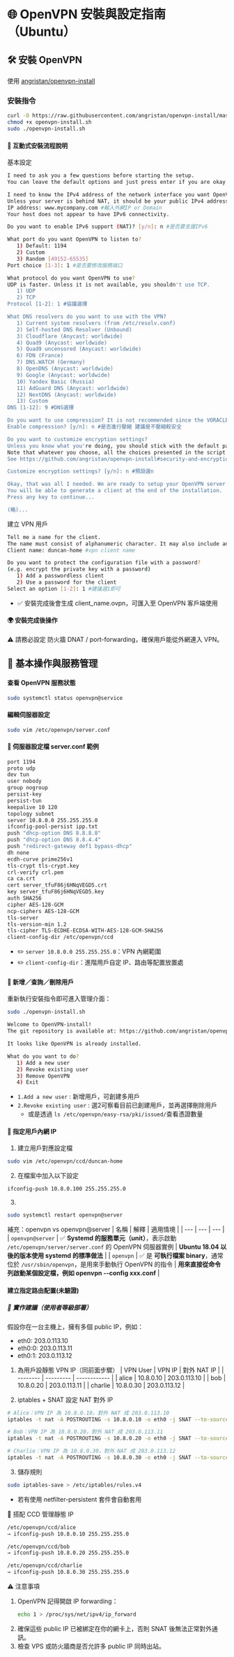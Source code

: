 # 🌐 OpenVPN 安裝與設定指南（Ubuntu）

## 🛠️ 安裝 OpenVPN

使用 [angristan/openvpn-install](https://github.com/angristan/openvpn-install)

### 安裝指令

```sh
curl -O https://raw.githubusercontent.com/angristan/openvpn-install/master/openvpn-install.sh
chmod +x openvpn-install.sh 
sudo ./openvpn-install.sh 
```
#### 🔧 互動式安裝流程說明
基本設定
```sh
I need to ask you a few questions before starting the setup.
You can leave the default options and just press enter if you are okay with them.

I need to know the IPv4 address of the network interface you want OpenVPN listening to.
Unless your server is behind NAT, it should be your public IPv4 address.
IP address: www.mycompany.com #輸入外網IP or Domain
Your host does not appear to have IPv6 connectivity.

Do you want to enable IPv6 support (NAT)? [y/n]: n #是否要支援IPv6

What port do you want OpenVPN to listen to?
   1) Default: 1194
   2) Custom
   3) Random [49152-65535]
Port choice [1-3]: 1 #是否要修改服務端口

What protocol do you want OpenVPN to use?
UDP is faster. Unless it is not available, you shouldn't use TCP.
   1) UDP
   2) TCP
Protocol [1-2]: 1 #協議選擇

What DNS resolvers do you want to use with the VPN?
   1) Current system resolvers (from /etc/resolv.conf)
   2) Self-hosted DNS Resolver (Unbound)
   3) Cloudflare (Anycast: worldwide)
   4) Quad9 (Anycast: worldwide)
   5) Quad9 uncensored (Anycast: worldwide)
   6) FDN (France)
   7) DNS.WATCH (Germany)
   8) OpenDNS (Anycast: worldwide)
   9) Google (Anycast: worldwide)
   10) Yandex Basic (Russia)
   11) AdGuard DNS (Anycast: worldwide)
   12) NextDNS (Anycast: worldwide)
   13) Custom
DNS [1-12]: 9 #DNS選擇

Do you want to use compression? It is not recommended since the VORACLE attack makes use of it.
Enable compression? [y/n]: n #是否進行壓縮 建議是不壓縮較安全

Do you want to customize encryption settings?
Unless you know what you're doing, you should stick with the default parameters provided by the script.
Note that whatever you choose, all the choices presented in the script are safe (unlike OpenVPN's defaults).
See https://github.com/angristan/openvpn-install#security-and-encryption to learn more.

Customize encryption settings? [y/n]: n #預設選n

Okay, that was all I needed. We are ready to setup your OpenVPN server now.
You will be able to generate a client at the end of the installation.
Press any key to continue...

(略)...
```
建立 VPN 用戶
```sh
Tell me a name for the client.
The name must consist of alphanumeric character. It may also include an underscore or a dash.
Client name: duncan-home #vpn client name

Do you want to protect the configuration file with a password?
(e.g. encrypt the private key with a password)
   1) Add a passwordless client
   2) Use a password for the client
Select an option [1-2]: 1 #建議選1即可

```
- ✅ 安裝完成後會生成 client_name.ovpn，可匯入至 OpenVPN 客戶端使用

#### 🌍 安裝完成後操作
⚠️ 請務必設定 防火牆 DNAT / port-forwarding，確保用戶能從外網連入 VPN。

## 📡 基本操作與服務管理

#### 查看 OpenVPN 服務狀態
```sh
sudo systemctl status openvpn@service
```

#### 編輯伺服器設定
```sh
sudo vim /etc/openvpn/server.conf
```
#### 🧾 伺服器設定檔 server.conf 範例
```sh
port 1194
proto udp
dev tun
user nobody
group nogroup
persist-key
persist-tun
keepalive 10 120
topology subnet
server 10.8.0.0 255.255.255.0
ifconfig-pool-persist ipp.txt
push "dhcp-option DNS 8.8.8.8"
push "dhcp-option DNS 8.8.4.4"
push "redirect-gateway def1 bypass-dhcp"
dh none
ecdh-curve prime256v1
tls-crypt tls-crypt.key
crl-verify crl.pem
ca ca.crt
cert server_tfuF86j6HNqVEGD5.crt
key server_tfuF86j6HNqVEGD5.key
auth SHA256
cipher AES-128-GCM
ncp-ciphers AES-128-GCM
tls-server
tls-version-min 1.2
tls-cipher TLS-ECDHE-ECDSA-WITH-AES-128-GCM-SHA256
client-config-dir /etc/openvpn/ccd
```
- ✏️ `server 10.8.0.0 255.255.255.0`：VPN 內網範圍
- ✏️ `client-config-dir`：進階用戶自定 IP、路由等配置放置處

#### 👥 新增／查詢／刪除用戶
重新執行安裝指令即可進入管理介面：
```sh
sudo ./openvpn-install.sh 
```
```sh
Welcome to OpenVPN-install!
The git repository is available at: https://github.com/angristan/openvpn-install

It looks like OpenVPN is already installed.

What do you want to do?
   1) Add a new user
   2) Revoke existing user
   3) Remove OpenVPN
   4) Exit

```
- `1.Add a new user` : 新增用戶，可創建多用戶
- `2.Revoke existing user` : 選2可察看目前已創建用戶，並再選擇刪除用戶
   - 或是透過 `ls /etc/openvpn/easy-rsa/pki/issued/`查看憑證數量

#### 🔢 指定用戶內網 IP
1. 建立用戶對應設定檔
```sh 
sudo vim /etc/openvpn/ccd/duncan-home
```
2. 在檔案中加入以下設定
```sh
ifconfig-push 10.8.0.100 255.255.255.0
```
3. 
```sh
sudo systemctl restart openvpn@server
```
補充：openvpn vs openvpn@server
| 名稱 | 解釋 | 適用情境 |
| --- | --- | --- |
| `openvpn@server` | ✅ **Systemd 的服務單元（unit）**，表示啟動 `/etc/openvpn/server/server.conf` 的 OpenVPN 伺服器實例 | **Ubuntu 18.04 以後的版本使用 systemd 的標準做法** |
| `openvpn` | ✅ 是 **可執行檔案 binary**，通常位於 `/usr/sbin/openvpn`，是用來手動執行 OpenVPN 的指令 | **用來直接從命令列啟動某個設定檔，例如 openvpn --config xxx.conf** |

#### 建立指定路由配置(未驗證)
##### 🔧 實作建議（使用者等級部署）
假設你在一台主機上，擁有多個 public IP，例如：
- eth0: 203.0.113.10
- eth0:0: 203.0.113.11
- eth0:1: 203.0.113.12

1. 為用戶設靜態 VPN IP（同前面步驟）
| VPN User | VPN IP    | 對外 NAT IP  |
| -------- | --------- | ------------ |
| alice    | 10.8.0.10 | 203.0.113.10 |
| bob      | 10.8.0.20 | 203.0.113.11 |
| charlie  | 10.8.0.30 | 203.0.113.12 |

2. iptables + SNAT 設定 NAT 對外 IP
```sh
# Alice：VPN IP 為 10.8.0.10，對外 NAT 成 203.0.113.10
iptables -t nat -A POSTROUTING -s 10.8.0.10 -o eth0 -j SNAT --to-source 203.0.113.10

# Bob：VPN IP 為 10.8.0.20，對外 NAT 成 203.0.113.11
iptables -t nat -A POSTROUTING -s 10.8.0.20 -o eth0 -j SNAT --to-source 203.0.113.11

# Charlie：VPN IP 為 10.8.0.30，對外 NAT 成 203.0.113.12
iptables -t nat -A POSTROUTING -s 10.8.0.30 -o eth0 -j SNAT --to-source 203.0.113.12
```

3. 儲存規則
```sh
sudo iptables-save > /etc/iptables/rules.v4
```
- 若有使用 netfilter-persistent 套件會自動套用

🔐 搭配 CCD 管理靜態 IP
```sh
/etc/openvpn/ccd/alice
→ ifconfig-push 10.8.0.10 255.255.255.0

/etc/openvpn/ccd/bob
→ ifconfig-push 10.8.0.20 255.255.255.0

/etc/openvpn/ccd/charlie
→ ifconfig-push 10.8.0.30 255.255.255.0
```
⚠️ 注意事項
1. OpenVPN 記得開啟 IP forwarding：
   ```sh
   echo 1 > /proc/sys/net/ipv4/ip_forward
   ```
2. 確保這些 public IP 已被綁定在你的網卡上，否則 SNAT 後無法正常對外通訊。
3. 檢查 VPS 或防火牆商是否允許多 public IP 同時出站。